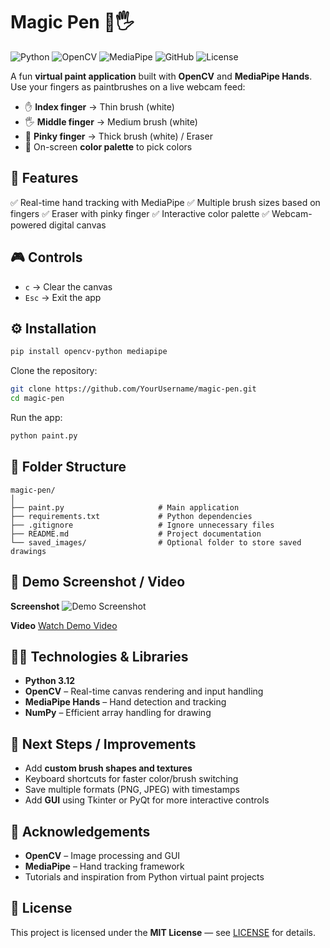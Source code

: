 # Magic Pen 🎨🖐️

![Python](https://img.shields.io/badge/Python-3.12-blue)
![OpenCV](https://img.shields.io/badge/OpenCV-4.x-lightgrey)
![MediaPipe](https://img.shields.io/badge/MediaPipe-Hands-orange)
![GitHub](https://img.shields.io/badge/GitHub-Repo-black)
![License](https://img.shields.io/badge/License-MIT-green)

A fun **virtual paint application** built with **OpenCV** and **MediaPipe Hands**.
Use your fingers as paintbrushes on a live webcam feed:

* ✋ **Index finger** → Thin brush (white)
* 🖐️ **Middle finger** → Medium brush (white)
* 🤌 **Pinky finger** → Thick brush (white) / Eraser
* 🎨 On-screen **color palette** to pick colors


## 🚀 Features

✅ Real-time hand tracking with MediaPipe
✅ Multiple brush sizes based on fingers
✅ Eraser with pinky finger
✅ Interactive color palette
✅ Webcam-powered digital canvas


## 🎮 Controls

* `c` → Clear the canvas
* `Esc` → Exit the app


## ⚙️ Installation

```bash
pip install opencv-python mediapipe
```

Clone the repository:

```bash
git clone https://github.com/YourUsername/magic-pen.git
cd magic-pen
```

Run the app:

```bash
python paint.py
```


## 📂 Folder Structure

```
magic-pen/
│
├── paint.py                     # Main application  
├── requirements.txt             # Python dependencies  
├── .gitignore                   # Ignore unnecessary files  
├── README.md                    # Project documentation  
└── saved_images/                # Optional folder to store saved drawings
```


## 📸 Demo Screenshot / Video

**Screenshot**
![Demo Screenshot](images/demo_screenshot.jpg)

**Video**
[Watch Demo Video](media/demo_video.mp4)


## 🧑‍💻 Technologies & Libraries

* **Python 3.12**
* **OpenCV** – Real-time canvas rendering and input handling
* **MediaPipe Hands** – Hand detection and tracking
* **NumPy** – Efficient array handling for drawing


## 🔮 Next Steps / Improvements

* Add **custom brush shapes and textures**
* Keyboard shortcuts for faster color/brush switching
* Save multiple formats (PNG, JPEG) with timestamps
* Add **GUI** using Tkinter or PyQt for more interactive controls


## 🙏 Acknowledgements

* **OpenCV** – Image processing and GUI
* **MediaPipe** – Hand tracking framework
* Tutorials and inspiration from Python virtual paint projects


## 📜 License

This project is licensed under the **MIT License** — see [LICENSE](LICENSE) for details.



